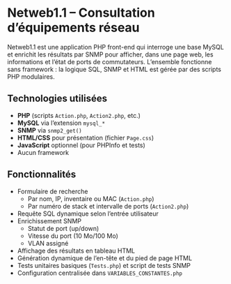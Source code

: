 # Netweb1.1 – Consultation d’équipements réseau

Netweb1.1 est une application PHP front-end qui interroge une base MySQL et enrichit les résultats par SNMP pour afficher, dans une page web, les informations et l’état de ports de commutateurs. L’ensemble fonctionne sans framework : la logique SQL, SNMP et HTML est gérée par des scripts PHP modulaires.

## Technologies utilisées

- **PHP** (scripts `Action.php`, `Action2.php`, etc.)
- **MySQL** via l’extension `mysql_*`
- **SNMP** via `snmp2_get()`
- **HTML/CSS** pour présentation (fichier `Page.css`)
- **JavaScript** optionnel (pour PHPInfo et tests)
- Aucun framework

## Fonctionnalités

- Formulaire de recherche
  - Par nom, IP, inventaire ou MAC (`Action.php`)
  - Par numéro de stack et intervalle de ports (`Action2.php`)
- Requête SQL dynamique selon l’entrée utilisateur
- Enrichissement SNMP
  - Statut de port (up/down)
  - Vitesse du port (10 Mo/100 Mo)
  - VLAN assigné
- Affichage des résultats en tableau HTML
- Génération dynamique de l’en-tête et du pied de page HTML
- Tests unitaires basiques (`Tests.php`) et script de tests SNMP
- Configuration centralisée dans `VARIABLES_CONSTANTES.php`
